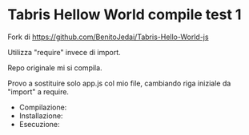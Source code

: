 # Tabris Hellow World compile test 1

Fork di https://github.com/BenitoJedai/Tabris-Hello-World-js

Utilizza "require" invece di import.

Repo originale mi si compila.

Provo a sostituire solo app.js col mio file, cambiando riga iniziale da "import" a require.
 - Compilazione:
 - Installazione:
 - Esecuzione:
